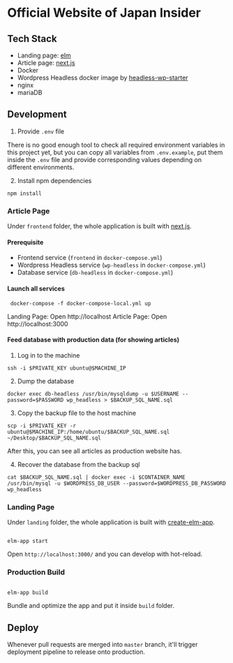 # Official Website of Japan Insider

## Tech Stack

- Landing page: [elm](https://elm-lang.org/)
- Article page: [next.js](https://github.com/zeit/next.js/)
- Docker
- Wordpress Headless docker image by [headless-wp-starter](https://github.com/postlight/headless-wp-starter)
- nginx
- mariaDB

## Development

1. Provide `.env` file

There is no good enough tool to check all required environment variables in this project yet, but you can copy all variables from `.env.example`, put them inside the `.env` file and provide corresponding values depending on different environments.

2. Install npm dependencies

```
npm install
```

### Article Page

Under `frontend` folder, the whole application is built with [next.js](https://github.com/zeit/next.js/).

#### Prerequisite

- Frontend service (`frontend` in `docker-compose.yml`)
- Wordpress Headless service (`wp-headless` in `docker-compose.yml`)
- Database service (`db-headless` in `docker-compose.yml`)

#### Launch all services

```
 docker-compose -f docker-compose-local.yml up
```

Landing Page: Open http://localhost
Article Page: Open http://localhost:3000

#### Feed database with production data (for showing articles)

1. Log in to the machine

```
ssh -i $PRIVATE_KEY ubuntu@$MACHINE_IP
```

2. Dump the database

```
docker exec db-headless /usr/bin/mysqldump -u $USERNAME --password=$PASSWORD wp_headless > $BACKUP_SQL_NAME.sql
```

3. Copy the backup file to the host machine

```
scp -i $PRIVATE_KEY -r ubuntu@$MACHINE_IP:/home/ubuntu/$BACKUP_SQL_NAME.sql ~/Desktop/$BACKUP_SQL_NAME.sql
```

After this, you can see all articles as production website has.

4. Recover the database from the backup sql

```
cat $BACKUP_SQL_NAME.sql | docker exec -i $CONTAINER_NAME  /usr/bin/mysql -u $WORDPRESS_DB_USER --password=$WORDPRESS_DB_PASSWORD wp_headless
```

### Landing Page

Under `landing` folder, the whole application is built with [create-elm-app](https://github.com/halfzebra/create-elm-app).

```

elm-app start

```

Open `http://localhost:3000/` and you can develop with hot-reload.

### Production Build

```

elm-app build

```

Bundle and optimize the app and put it inside `build` folder.

## Deploy

Whenever pull requests are merged into `master` branch, it'll trigger deployment pipeline to release onto production.

```

```

